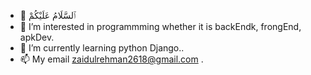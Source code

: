 - 👋 ٱلسَّلَامُ عَلَيْكُمْ
- 👀 I’m interested in programmming whether it is backEndk, frongEnd, apkDev.
- 🌱 I’m currently learning python Django..
- 📫 My email zaidulrehman2618@gmail.com .
